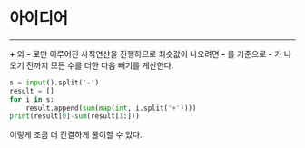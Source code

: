 # 아이디어
-----------
**+** 와 **-** 로만 이루어진 사칙연산을 진행하므로 최솟값이 나오려면 **-** 를 기준으로 **-** 가 나오기 전까지 모든 수를 더한 다음 빼기를 계산한다.

```python
s = input().split('-')
result = []
for i in s:
    result.append(sum(map(int, i.split('+'))))
print(result[0]-sum(result[1:]))
```
이렇게 조금 더 간결하게 풀이할 수 있다.
